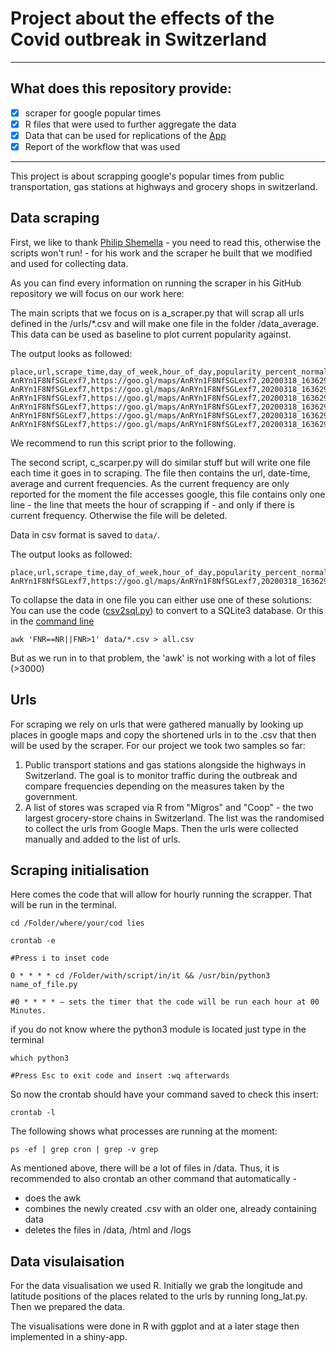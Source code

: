 # Project about the effects of the Covid outbreak in Switzerland

-----
## What does this repository provide:

- [x] scraper for google popular times
- [x] R files that were used to further aggregate the data
- [x] Data that can be used for replications of the [App](url_for_the_app_shinyapps.tio)
- [x] Report of the workflow that was used

-----

This project is about scrapping google's popular times from public transportation, gas stations at highways and grocery shops in switzerland.

## Data scraping
First, we like to thank [Philip Shemella](https://github.com/philshem/gmaps_popular_times_scraper) - you need to read this, otherwise the scripts won't run! - for his work and the scraper he built that we modified and used for collecting data.

As you can find every information on running the scraper in his GitHub repository we will focus on our work here:

The main scripts that we focus on is a_scraper.py that will scrap all urls defined in the /urls/*.csv and will make one file in the folder /data_average. 
This data can be used as baseline to plot current popularity against. 

The output looks as followed:
```
place,url,scrape_time,day_of_week,hour_of_day,popularity_percent_normal,
AnRYn1F8NfSGLexf7,https://goo.gl/maps/AnRYn1F8NfSGLexf7,20200318_163629,Wednesday,13,38,
AnRYn1F8NfSGLexf7,https://goo.gl/maps/AnRYn1F8NfSGLexf7,20200318_163629,Wednesday,14,45,
AnRYn1F8NfSGLexf7,https://goo.gl/maps/AnRYn1F8NfSGLexf7,20200318_163629,Wednesday,15,61,
AnRYn1F8NfSGLexf7,https://goo.gl/maps/AnRYn1F8NfSGLexf7,20200318_163629,Wednesday,16,79,
AnRYn1F8NfSGLexf7,https://goo.gl/maps/AnRYn1F8NfSGLexf7,20200318_163629,Wednesday,17,90,
AnRYn1F8NfSGLexf7,https://goo.gl/maps/AnRYn1F8NfSGLexf7,20200318_163629,Wednesday,18,88,
```

We recommend to run this script prior to the following.

The second script, c_scarper.py will do similar stuff but will write one file each time it goes in to scraping.
The file then contains the url, date-time, average and current frequencies. 
As the current frequency are only reported for the moment the file accesses google, this file contains only one line - the line that meets the hour of scrapping if - and only if there is current frequency. 
Otherwise the file will be deleted. 


Data in csv format is saved to `data/`. 

The output looks as followed:
```
place,url,scrape_time,day_of_week,hour_of_day,popularity_percent_normal,percent_current
AnRYn1F8NfSGLexf7,https://goo.gl/maps/AnRYn1F8NfSGLexf7,20200318_163629,Wednesday,16,79,30
```

To collapse the data in one file you can either use one of these solutions: 
You can use the code ([csv2sql.py](https://raw.githubusercontent.com/philshem/gmaps_popular_times_scraper/master/csv2sql.py)) to convert to a SQLite3 database. 
Or this in the [command line](https://stackoverflow.com/a/40922632/2327328)

    awk 'FNR==NR||FNR>1' data/*.csv > all.csv

But as we run in to that problem, the 'awk' is not working with a lot of files (>3000)


## Urls 
For scraping we rely on urls that were  gathered manually by looking up places in google maps and copy the shortened urls in to the .csv that then will be used by the scraper. 
For our project we took two samples so far:

1. Public transport stations and gas stations alongside the highways in Switzerland. The goal is to monitor traffic during the outbreak and compare frequencies depending 	on the measures taken by the government.
2. A list of stores was scraped via R from "Migros" and "Coop" - the two largest grocery-store chains in Switzerland. The list was the randomised to collect the urls from Google Maps. Then the urls were collected manually and added to the list of urls.


## Scraping initialisation

Here comes the code that will allow for hourly running the scrapper.
That will be run in the terminal.

	cd /Folder/where/your/cod lies

	crontab -e 
	
	#Press i to inset code
	
	0 * * * * cd /Folder/with/script/in/it && /usr/bin/python3  name_of_file.py
	
    #0 * * * * – sets the timer that the code will be run each hour at 00 Minutes.

if you do not know where the python3 module is located just type in the terminal

	which python3
	
	#Press Esc to exit code and insert :wq afterwards

So now the crontab should have your command saved to check this insert:
	
	crontab -l
	
The following shows what processes are running at the moment: 

	ps -ef | grep cron | grep -v grep

As mentioned above, there will be a lot of files in /data. Thus, it is recommended to also crontab an other command that automatically -

- does the awk
- combines the newly created .csv with an older one, already containing data
- deletes the files in /data, /html and /logs



## Data visulaisation

For the data visualisation we used R.
Initially we grab the longitude and latitude positions of the places related to the urls by running long_lat.py.
Then we prepared the data.

The visualisations were done in R with ggplot and at a later stage then implemented in a shiny-app.






